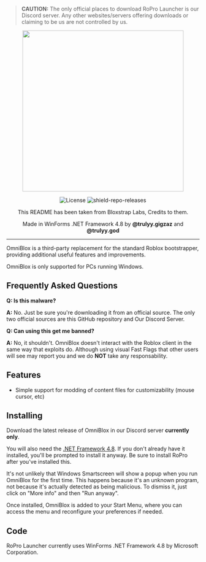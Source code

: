 > **CAUTION:**
> The only official places to download RoPro Launcher is our Discord server. Any other websites/servers offering downloads or claiming to be us are not controlled by us.

<p align="center">
    <img src="https://i.postimg.cc/9X1ysLXB/image-Photoroom-8.png" width="420">
</p>
<div align="center">

![License][shield-repo-license]
![shield-repo-releases]

This README has been taken from Bloxstrap Labs, Credits to them.

Made in WinForms .NET Framework 4.8 by **@trulyy.gigzaz** and **@trulyy.god**
</div>

----

OmniBlox is a third-party replacement for the standard Roblox bootstrapper, providing additional useful features and improvements.

OmniBlox is only supported for PCs running Windows.

## Frequently Asked Questions

**Q: Is this malware?**

**A:** No. Just be sure you're downloading it from an official source. The only two official sources are this GitHub repository and Our Discord Server.

**Q: Can using this get me banned?**

**A:** No, it shouldn't. OmniBlox doesn't interact with the Roblox client in the same way that exploits do. Although using visual Fast Flags that other users will see may report you and we do **NOT** take any responsability.
## Features

- Simple support for modding of content files for customizability (mouse cursor, etc)

## Installing
Download the latest release of OmniBlox in our Discord server **currently only**.

You will also need the [.NET Framework 4.8](https://dotnet.microsoft.com/en-us/download/dotnet-framework/net48). If you don't already have it installed, you'll be prompted to install it anyway. Be sure to install RoPro after you've installed this.

It's not unlikely that Windows Smartscreen will show a popup when you run OmniBlox for the first time. This happens because it's an unknown program, not because it's actually detected as being malicious. To dismiss it, just click on "More info" and then "Run anyway".

Once installed, OmniBlox is added to your Start Menu, where you can access the menu and reconfigure your preferences if needed.

## Code

RoPro Launcher currently uses WinForms .NET Framework 4.8 by Microsoft Corporation.

[shield-repo-license]:  https://img.shields.io/github/license/bloxstraplabs/bloxstrap
[shield-repo-workflow]: https://img.shields.io/github/actions/workflow/status/bloxstraplabs/bloxstrap/ci-release.yml?branch=main&label=builds
[shield-repo-releases]: https://img.shields.io/badge/release_V1-blue
[shield-repo-latest]:   https://img.shields.io/github/v/release/bloxstraplabs/bloxstrap?color=7a39fb
[shield-crowdin-status]: https://badges.crowdin.net/bloxstrap/localized.svg

